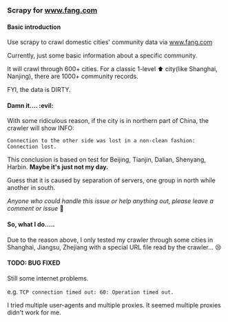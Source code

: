 ### Scrapy for www.fang.com

#### Basic introduction

Use scrapy to crawl domestic cities' community data via www.fang.com

Currently, just some basic information about a specific community.

​It will crawl through 600+ cities. For a classic 1-level :arrow_up: city(like Shanghai, Nanjing), there are 1000+ community records.

FYI, the data is DIRTY.

#### Damn it….​ :evil:

With some ridiculous reason, if the city is in northern part of China, the crawler will show INFO:

`Connection to the other side was lost in a non-clean fashion: Connection lost.`

This conclusion is based on test for Beijing, Tianjin, Dalian, Shenyang, Harbin. **Maybe it's just not my day.**

Guess that it is caused by separation of servers, one group in north while another in south.

*Anyone who could handle this issue or help anything out, please leave a comment or issue* 👏

#### So, what I do…..

Due to the reason above, I only tested my crawler through some cities in Shanghai, Jiangsu, Zhejiang with a special URL file read by the crawler… :cry:

#### TODO: BUG FIXED

Still some internet problems.

e.g. `TCP connection timed out: 60: Operation timed out.`

I tried multiple user-agents and multiple proxies. It seemed multiple proxies didn't work for me.